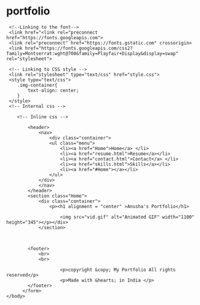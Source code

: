 # portfolio
<!DOCTYPE html>
<html lang="en">
  <head>
	<meta charset="UTF-8">
	<meta name="viewport" content="width=device-width, initial-scale=1">
     <title>My Portfolio</title>




     <!--Linking to the font-->
     <link href="<link rel="preconnect href="https://fonts.googleapis.com">
     <link rel="preconnect" href="https://fonts.gstatic.com" crossorigin>
     <link href="https://fonts.googleapis.com/css2?family=Montserrat:wght@700&family=Playfair+Display&display=swap" rel="stylesheet">

     <!-- Linking to CSS style -->
     <link rel="stylesheet" type="text/css" href="style.css">
     <style type="text/css">
     	.img-container{
     		text-align: center;
     	}
     </style>
     <!-- Internal css -->
 
  </head>
	<body>

		<!-- Inline css -->
		
			<header>
				<nav>
					<div class="container">
					<ul class="menu">
						<li><a href="Home">Home</a> </li>
						<li><a href="resume.html">Resume</a></li>
						<li><a href="contact.html">Contact</a> </li>
						<li><a href="skills.html">Skills</a></li>
						<li><a href="#Home"></a></li>
					</ul>
				</div>
				</nav>
			</header>
			<section class="Home">
				<div class="container">
					<p><h1 alignment = "center" >Anusha's Portfolio</h1>

						<img src="vid.gif" alt="Animated GIF" width="1100" height="345"></p></div>
				</section>
			
			
			
	        <footer>
	        	<br>
	        	<br>

	                	<p>copyright &copy; My Portfolio All rights reserved</p>
	                	<p>Made with &hearts; in India </p>
	        </footer>
	      </form>
    </body>
</html>
